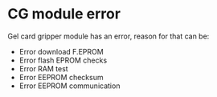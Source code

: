 # CG module error

Gel card gripper module has an error, reason for that can be:

* Error download F.EPROM
* Error flash EPROM checks
* Error RAM test
* Error EEPROM checksum
* Error EEPROM communication

